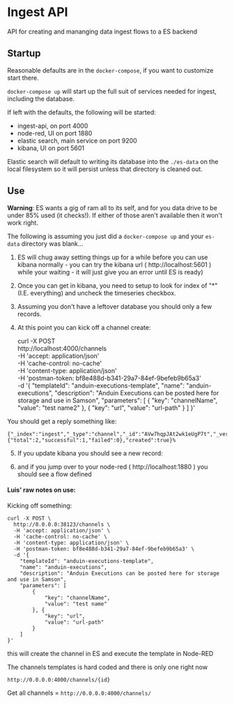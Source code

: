 # Ingest API

API for creating and mananging data ingest flows to a ES backend

## Startup

Reasonable defaults are in the `docker-compose`, if you want to customize start there.

`docker-compose up` will start up the full suit of services needed for ingest, including the database.

If left with the defaults, the following will be started:
- ingest-api, on port 4000
- node-red, UI on port 1880
- elastic search, main service on port 9200
- kibana, UI on port 5601

Elastic search will default to writing its database into the `./es-data` on the local filesystem so it
will persist unless that directory is cleaned out.

## Use
**Warning**: ES wants a gig of ram all to its self, and for you data drive to be under 85% used (it checks!). If either of those aren't available then it won't work right.

The following is assuming you just did a `docker-compose up` and your `es-data` directory was blank...

1. ES will chug away setting things up for a while before you can use kibana normally - you can try the kibana url ( http://localhost:5601 ) while your waiting - it will just give you an error until ES is ready)

2. Once you can get in kibana, you need to setup to look for index of "*" (I.E. everything) and uncheck the timeseries checkbox.

3. Assuming you don't have a leftover database you should only a few records.

4. At this point you can kick off a channel create:

    curl -X POST \
      http://localhost:4000/channels \
      -H 'accept: application/json' \
      -H 'cache-control: no-cache' \
      -H 'content-type: application/json' \
      -H 'postman-token: bf8e488d-b341-29a7-84ef-9befeb9b65a3' \
      -d '{
        "templateId": "anduin-executions-template",
        "name": "anduin-executions",
        "description": "Anduin Executions can be posted here for storage and use in Samson",
        "parameters": [
            {
                "key": "channelName",
                "value": "test name2"
            }, {
                "key": "url",
                "value": "url-path"
            }
        ]
    }'

You should get a reply something like:

    {"_index":"ingest","_type":"channel","_id":"AVw7hqpJAt2wk1eUgP7t","_version":1,"result":"created","_shards":{"total":2,"successful":1,"failed":0},"created":true}%                                                                                                  

5. If you update kibana you should see a new record:


6. and if you jump over to your node-red ( http://localhost:1880 ) you should see a flow defined



#### Luis' raw notes on use:

Kicking off something:

    curl -X POST \
      http://0.0.0.0:38123/channels \
      -H 'accept: application/json' \
      -H 'cache-control: no-cache' \
      -H 'content-type: application/json' \
      -H 'postman-token: bf8e488d-b341-29a7-84ef-9befeb9b65a3' \
      -d '{
        "templateId": "anduin-executions-template",
        "name": "anduin-executions",
        "description": "Anduin Executions can be posted here for storage and use in Samson",
        "parameters": [
            {
                "key": "channelName",
                "value": "test name"
            }, {
                "key": "url",
                "value": "url-path"
            }
        ]
    }'

this will create the channel in ES and execute the template in Node-RED


The channels templates is hard coded and there is only one right now

`http://0.0.0.0:4000/channels/{id}`



Get all channels = `http://0.0.0.0:4000/channels/`

